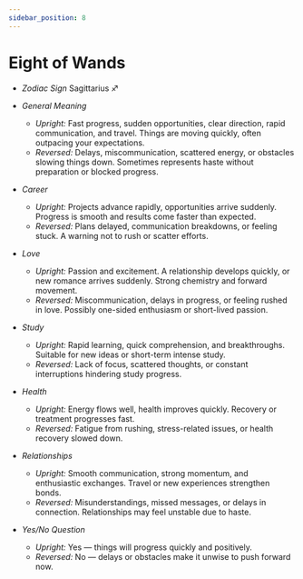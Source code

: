 ```yaml
---
sidebar_position: 8
---
```


# Eight of Wands

- *Zodiac Sign* Sagittarius ♐️
- *General Meaning*
  - *Upright:* Fast progress, sudden opportunities, clear direction, rapid communication, and travel. Things are moving quickly, often outpacing your expectations.
  - *Reversed:* Delays, miscommunication, scattered energy, or obstacles slowing things down. Sometimes represents haste without preparation or blocked progress.

- *Career*
  - *Upright:* Projects advance rapidly, opportunities arrive suddenly. Progress is smooth and results come faster than expected.
  - *Reversed:* Plans delayed, communication breakdowns, or feeling stuck. A warning not to rush or scatter efforts.

- *Love*
  - *Upright:* Passion and excitement. A relationship develops quickly, or new romance arrives suddenly. Strong chemistry and forward movement.
  - *Reversed:* Miscommunication, delays in progress, or feeling rushed in love. Possibly one-sided enthusiasm or short-lived passion.

- *Study*
  - *Upright:* Rapid learning, quick comprehension, and breakthroughs. Suitable for new ideas or short-term intense study.
  - *Reversed:* Lack of focus, scattered thoughts, or constant interruptions hindering study progress.

- *Health*
  - *Upright:* Energy flows well, health improves quickly. Recovery or treatment progresses fast.
  - *Reversed:* Fatigue from rushing, stress-related issues, or health recovery slowed down.

- *Relationships*
  - *Upright:* Smooth communication, strong momentum, and enthusiastic exchanges. Travel or new experiences strengthen bonds.
  - *Reversed:* Misunderstandings, missed messages, or delays in connection. Relationships may feel unstable due to haste.

- *Yes/No Question*
  - *Upright:* Yes — things will progress quickly and positively.
  - *Reversed:* No — delays or obstacles make it unwise to push forward now.
